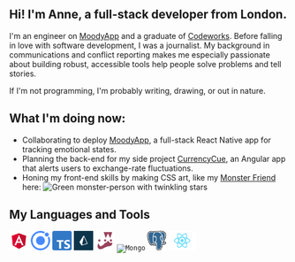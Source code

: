 ## Hi! I'm Anne, a full-stack developer from London.

I'm an engineer on [MoodyApp](https://github.com/BOUNCE8/MoodyApp/blob/development/README.md) and a graduate of [Codeworks](https://github.com/codeworks/). Before falling in love with software development, I was a journalist. My background in communications and conflict reporting makes me especially passionate about building robust, accessible tools help people solve problems and tell stories.

If I'm not programming, I'm probably writing, drawing, or out in nature.

## What I'm doing now:
- Collaborating to deploy [MoodyApp](https://github.com/BOUNCE8/MoodyApp/blob/development/README.md), a full-stack React Native app for tracking emotional states.
- Planning the back-end for my side project [CurrencyCue](https://github.com/ABJolis/currency_cue#readme), an Angular app that alerts users to exchange-rate fluctuations.
- Honing my front-end skills by making CSS art, like my [Monster Friend](https://github.com/ABJolis/monsterfriends) here:
![Green monster-person with twinkling stars](https://github.com/ABJolis/MyReadMe/raw/master/GreenManGif.gif)

## My Languages and Tools

<code><img height="35" alt="Angular" src="https://github.com/ABJolis/ABJolis/raw/master/logos/angular.png"></code>
<code><img height="35" alt="Ionic" src="https://github.com/ABJolis/ABJolis/raw/master/logos/ionic.png"></code>
<code><img height="35" alt="TypeScript" src="https://github.com/ABJolis/ABJolis/raw/master/logos/typeScript.png"></code>
<code><img height="35" alt="Prisma" src="https://github.com/ABJolis/ABJolis/raw/master/logos/prisma.png"></code>
<code><img height="35" alt="Jest" src="https://github.com/ABJolis/ABJolis/raw/master/logos/jest.png"></code>
<code><img height="35" alt="Mongo" src="https://github.com/ABJolis/ABJolis/raw/master/logos/mongo.png"></code>
<code><img height="35" alt="PostgreSQL" src="https://github.com/ABJolis/ABJolis/raw/master/logos/postgresql.png"></code>
<code><img height="35" alt="React" src="https://github.com/ABJolis/ABJolis/raw/master/logos/react.png"></code>
